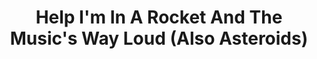 ---
layout: game
short_title: H.I.I.A.R.A.T.M.W.L.A.A.
title: Help I'm In A Rocket And The Music's Way Loud (Also Asteroids)
blurb: The name madness continues.
thumb: rocketasteroids/rocketrocketasteroids.gif
---